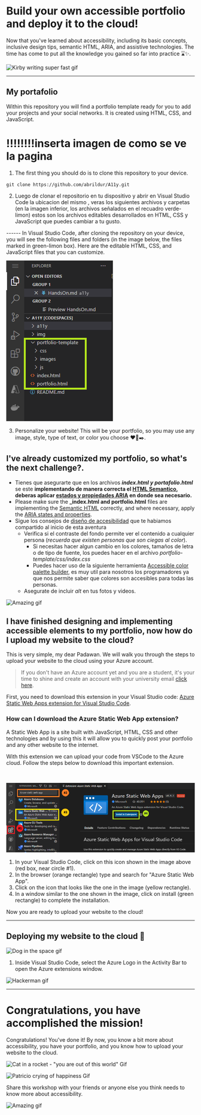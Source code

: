 # Build your own accessible portfolio and deploy it to the cloud!

Now that you've learned about accessibility, including its basic concepts, inclusive design tips, semantic HTML, ARIA, and assistive technologies. The time has come to put all the knowledge you gained so far into practice ⌛✨.

![Kirby writing super fast gif](https://media.giphy.com/media/uQkKavfX6TER2/giphy.gif)

---

## My portafolio
Within this repository you will find a portfolio template ready for you to add your projects and your social networks. It is created using HTML, CSS, and JavaScript.

# !!!!!!!!inserta imagen de como se ve la pagina

1.  The first thing you should do is to clone this repository to your device.
  ```
  git clone https://github.com/abrildur/A11y.git
```
2.  Luego de clonar el repositorio en tu dispositivo y abrir en Visual Studio Code la ubicacion del mismo , veras los siguientes archivos  y carpetas (en la imagen inferior, los archivos señalados en el recuadro verde-limon) estos son los archivos editables desarrollados en HTML, CSS y JavaScript que puedes cambiar a tu gusto.

------ In Visual Studio Code, after cloning the repository on your device, you will see the following files and folders (in the image below, the files marked in green-limon box). Here are the editable HTML, CSS, and JavaScript files that you can customize.

![Portfolio file's location](../img/portfoliolocation.png)

3. Personalize your website! This will be your portfolio, so you may use any image, style, type of text, or color you choose ❤️🎨✒️️. 

## I've already customized my portfolio, **so what's the next challenge?**.

- Tienes que asegurarte que en los archivos **_index.html y portafolio.html_** se este **implementando de manera correcta el [HTML Semantico](./HTMLSemantico.md), deberas aplicar [estados y propiedades ARIA](./Aria.md) en donde sea necesario.**
- Please make sure the **_index.html and portfolio.html** files are implementing the [Semantic HTML](./HTMLSemantic.md) correctly, and where necessary, apply the [ARIA states and properties](./ARIA.md).
- Sigue los consejos de [diseño de accesibilidad](./Pautas.md) que te habiamos compartido al inicio de esta aventura
  - Verifica si el contraste del fondo permite ver el contenido a cualquier persona (_recuerda que existen personas que son ciegas al color_).
    - Si necesitas hacer algun cambio en los colores, tamaños de letra o de tipo de fuente, los puedes hacer en el archivo
       _portfolio-template/css/index.css_
    - Puedes hacer uso de la siguiente herramienta [Accessible color palette builder](https://toolness.github.io/accessible-color-matrix/), es muy util para nosotros los programadores ya que nos permite saber que colores son accesibles para todas las personas.
  - Asegurate de incluir _alt_ en tus fotos y videos. 

![Amazing gif](https://media.giphy.com/media/o0vwzuFwCGAFO/giphy.gif)


## I have finished designing and implementing accessible elements to my portfolio, now how do I upload my website to the cloud?

This is very simple, my dear Padawan. We will walk you through the steps to upload your website to the cloud using your Azure account. 

> If you don't have an Azure account yet and you are a student, it's your time to shine and create an account with your university email [click here](https://azure.microsoft.com/es-mx/free/students/).

First, you need to download this extension in your Visual Studio code: [Azure Static Web Apps extension for Visual Studio Code](https://marketplace.visualstudio.com/items?itemName=ms-azuretools.vscode-azurestaticwebapps).

 ### How can I download the Azure Static Web App extension?
A Static Web App is a site built with JavaScript, HTML, CSS and other technologies and by using this it will allow you to quickly post your portfolio and any other website to the internet. 

With this extension we can upload your code from VSCode to the Azure cloud. Follow the steps below to download this important extension.


<br/>

![How to download the Azure Static Web App Step-by-Step Image's](../img/extension2.png)
 1. In your Visual Studio Code, click on this icon shown in the image above (red box, near circle #1).
 2. In the browser (orange rectangle) type and search for "Azure Static Web App".
 3. Click on the icon that looks like the one in the image (yellow rectangle).
 4. In a window similar to the one shown in the image, click on install (green rectangle) to complete the installation.

Now you are ready to upload your website to the cloud!

---

## Deploying my website to the cloud 🚀
 ![Dog in the space gif](https://media.giphy.com/media/11syU6ZZ6PsGRO/giphy.gif)

1. Inside Visual Studio Code, select the Azure Logo in the Activity Bar to open the Azure extensions window.

![Hackerman gif](https://media.giphy.com/media/3knKct3fGqxhK/giphy.gif)

---

 # Congratulations, you have accomplished the mission! 
 Congratulations! You've done it! By now, you know a bit more about accessibility, you have your portfolio, and you know how to upload your website to the cloud.

![Cat in a rocket - "you are out of this world" Gif](https://media.giphy.com/media/jpzOxSk3CV0ur5LyqU/giphy.gif)

 ![Patricio crying of happiness Gif](https://media.giphy.com/media/1GTZA4flUzQI0/giphy.gif)

 Share this workshop with your friends or anyone else you think needs to know more about accessibility.

![Amazing gif](https://media.giphy.com/media/eoxomXXVL2S0E/giphy.gif)
